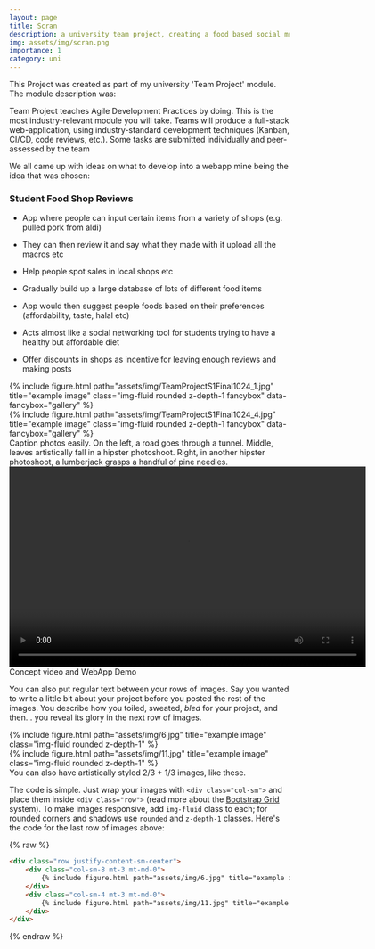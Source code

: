 ```yaml
---
layout: page
title: Scran
description: a university team project, creating a food based social media targeted at young people
img: assets/img/scran.png
importance: 1
category: uni
---
```


This Project was created as part of my university 'Team Project' module. The module description was:

Team Project teaches Agile Development Practices by doing. This is the most industry-relevant module
you will take. Teams will produce a full-stack web-application, using industry-standard development
techniques (Kanban, CI/CD, code reviews, etc.). Some tasks are submitted individually and peer-assessed
by the team

We all came up with ideas on what to develop into a webapp mine being the idea that was chosen:

### Student Food Shop Reviews

-   App where people can input certain items from a variety of shops (e.g. pulled pork from aldi)

-   They can then review it and say what they made with it upload all the macros etc

-   Help people spot sales in local shops etc

-   Gradually build up a large database of lots of different food items

-   App would then suggest people foods based on their preferences (affordability, taste, halal etc)

-   Acts almost like a social networking tool for students trying to have a healthy but affordable diet

-   Offer discounts in shops as incentive for leaving enough reviews and making posts
<div class="row justify-content-sm-center">
    <div class="col-sm-8 mt-3 mt-md-0">
        {% include figure.html path="assets/img/TeamProjectS1Final1024_1.jpg" title="example image" class="img-fluid rounded z-depth-1 fancybox" data-fancybox="gallery" %}
    </div>
    <div class="col-sm-4 mt-3 mt-md-0">
        {% include figure.html path="assets/img/TeamProjectS1Final1024_4.jpg" title="example image" class="img-fluid rounded z-depth-1 fancybox" data-fancybox="gallery" %}
    </div>
</div>
<div class="caption">
    Caption photos easily. On the left, a road goes through a tunnel. Middle, leaves artistically fall in a hipster photoshoot. Right, in another hipster photoshoot, a lumberjack grasps a handful of pine needles.
</div>
<div class="row">
    <div class="col-sm mt-3 mt-md-0" style="text-align: center">
        <video src="https://lukehornerlong.live/assets/videos/T18P04-app-demo.mp4" width="640" height="360" controls></video>
    </div>
</div>
<div class="caption">
    Concept video and WebApp Demo
</div>

You can also put regular text between your rows of images.
Say you wanted to write a little bit about your project before you posted the rest of the images.
You describe how you toiled, sweated, *bled* for your project, and then... you reveal its glory in the next row of images.


<div class="row justify-content-sm-center">
    <div class="col-sm-8 mt-3 mt-md-0">
        {% include figure.html path="assets/img/6.jpg" title="example image" class="img-fluid rounded z-depth-1" %}
    </div>
    <div class="col-sm-4 mt-3 mt-md-0">
        {% include figure.html path="assets/img/11.jpg" title="example image" class="img-fluid rounded z-depth-1" %}
    </div>
</div>
<div class="caption">
    You can also have artistically styled 2/3 + 1/3 images, like these.
</div>


The code is simple.
Just wrap your images with `<div class="col-sm">` and place them inside `<div class="row">` (read more about the <a href="https://getbootstrap.com/docs/4.4/layout/grid/">Bootstrap Grid</a> system).
To make images responsive, add `img-fluid` class to each; for rounded corners and shadows use `rounded` and `z-depth-1` classes.
Here's the code for the last row of images above:

{% raw %}
```html
<div class="row justify-content-sm-center">
    <div class="col-sm-8 mt-3 mt-md-0">
        {% include figure.html path="assets/img/6.jpg" title="example image" class="img-fluid rounded z-depth-1" %}
    </div>
    <div class="col-sm-4 mt-3 mt-md-0">
        {% include figure.html path="assets/img/11.jpg" title="example image" class="img-fluid rounded z-depth-1" %}
    </div>
</div>
```
{% endraw %}
